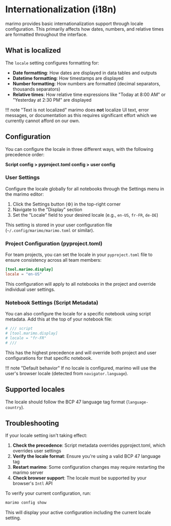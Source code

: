 # Internationalization (i18n)

marimo provides basic internationalization support through locale configuration. This primarily affects how dates, numbers, and relative times are formatted throughout the interface.

## What is localized

The `locale` setting configures formatting for:

- **Date formatting**: How dates are displayed in data tables and outputs
- **Datetime formatting**: How timestamps are displayed
- **Number formatting**: How numbers are formatted (decimal separators, thousands separators)
- **Relative times**: How relative time expressions like "Today at 8:00 AM" or "Yesterday at 2:30 PM" are displayed

!!! note "Text is not localized"
    marimo does **not** localize UI text, error messages, or documentation as this requires significant effort which we currently cannot afford on our own.

## Configuration

You can configure the locale in three different ways, with the following precedence order:

**Script config > pyproject.toml config > user config**

### User Settings

Configure the locale globally for all notebooks through the Settings menu in the marimo editor:

1. Click the Settings button (⚙️) in the top-right corner
2. Navigate to the "Display" section
3. Set the "Locale" field to your desired locale (e.g., `en-US`, `fr-FR`, `de-DE`)

This setting is stored in your user configuration file (`~/.config/marimo/marimo.toml` or similar).

### Project Configuration (pyproject.toml)

For team projects, you can set the locale in your `pyproject.toml` file to ensure consistency across all team members:

```toml title="pyproject.toml"
[tool.marimo.display]
locale = "en-US"
```

This configuration will apply to all notebooks in the project and override individual user settings.

### Notebook Settings (Script Metadata)

You can also configure the locale for a specific notebook using script metadata. Add this at the top of your notebook file:

```python
# /// script
# [tool.marimo.display]
# locale = "fr-FR"
# ///
```

This has the highest precedence and will override both project and user configurations for that specific notebook.

!!! note "Default behavior"
    If no locale is configured, marimo will use the user's browser locale (detected from `navigator.language`).

## Supported locales

The locale should follow the BCP 47 language tag format (`language-country`).

## Troubleshooting

If your locale setting isn't taking effect:

1. **Check the precedence**: Script metadata overrides pyproject.toml, which overrides user settings
2. **Verify the locale format**: Ensure you're using a valid BCP 47 language tag
3. **Restart marimo**: Some configuration changes may require restarting the marimo server
4. **Check browser support**: The locale must be supported by your browser's `Intl` API

To verify your current configuration, run:

```bash
marimo config show
```

This will display your active configuration including the current locale setting.
